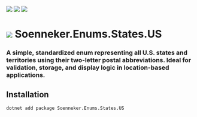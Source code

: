 ﻿[![](https://img.shields.io/nuget/v/soenneker.enums.states.us.svg?style=for-the-badge)](https://www.nuget.org/packages/soenneker.enums.states.us/)
[![](https://img.shields.io/github/actions/workflow/status/soenneker/soenneker.enums.states.us/publish-package.yml?style=for-the-badge)](https://github.com/soenneker/soenneker.enums.states.us/actions/workflows/publish-package.yml)
[![](https://img.shields.io/nuget/dt/soenneker.enums.states.us.svg?style=for-the-badge)](https://www.nuget.org/packages/soenneker.enums.states.us/)

# ![](https://user-images.githubusercontent.com/4441470/224455560-91ed3ee7-f510-4041-a8d2-3fc093025112.png) Soenneker.Enums.States.US
### A  simple, standardized enum representing all U.S. states and territories using their two-letter postal abbreviations. Ideal for validation, storage, and display logic in location-based applications.

## Installation

```
dotnet add package Soenneker.Enums.States.US
```

